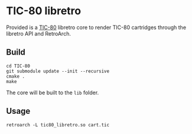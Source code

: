 # TIC-80 libretro

Provided is a [TIC-80](https://tic.computer) libretro core to render TIC-80 cartridges through the libretro API and RetroArch.

## Build

```
cd TIC-80
git submodule update --init --recursive
cmake .
make
```

The core will be built to the `lib` folder.

## Usage

```
retroarch -L tic80_libretro.so cart.tic
```